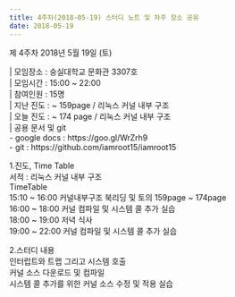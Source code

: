 ```yaml
---
title: 4주차(2018-05-19) 스터디 노트 및 차주 장소 공유
date: 2018-05-19
---
```


<p>
제 4주차 2018년 5월 19일 (토)
</p><p>
| 모임장소 : 숭실대학교 문화관 3307호<br>
| 모임시간 : 15:00 ~ 22:00<br>
| 참여인원 : 15명<br>
| 지난 진도 : ~ 159page /  리눅스 커널 내부 구조<br>
| 오늘 진도 : ~ 174 page /  리눅스 커널 내부 구조<br>
| 공용 문서 및 git <br>
- google docs : https://goo.gl/WrZrh9<br>
- git : https://github.com/iamroot15/iamroot15
</p><p>
1.진도, Time Table<br>
서적 : 리눅스 커널 내부 구조<br>
TimeTable<br>
15:10 ~ 16:00 커널내부구조 북리딩 및 토의 159page ~ 174page<br>
16:00 ~ 18:00 커널 컴파일 및 시스템 콜 추가 실습<br>
18:00 ~ 19:00 저녁 식사<br>
19:00 ~ 22:00 커널 컴파일 및 시스템 콜 추가 실습
</p><p>
2.스터디 내용<br>
인터럽트와 트랩 그리고 시스템 호출<br>
커널 소스 다운로드 및 컴파일<br>
시스템 콜 추가를 위한 커널 소스 수정 및 적용 실습<br>
 
</p>
